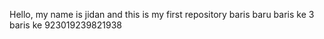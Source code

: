 Hello, my name is jidan and this is my first repository
baris baru
baris ke 3
baris ke 923019239821938